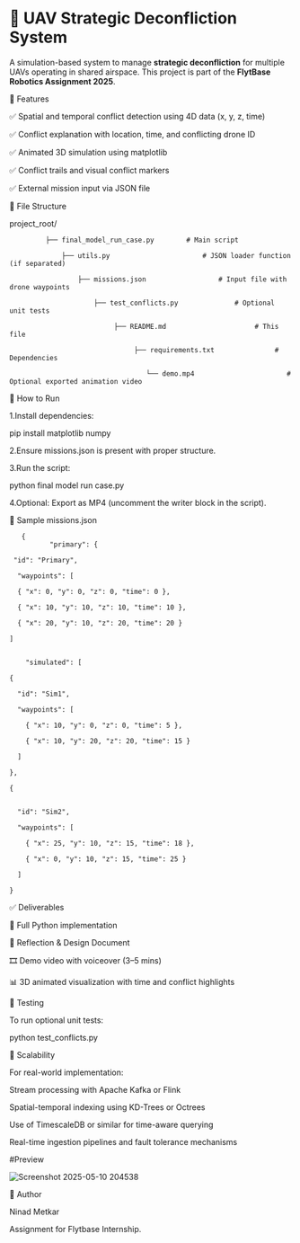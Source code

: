 # 🚁 UAV Strategic Deconfliction System

A simulation-based system to manage **strategic deconfliction** for multiple UAVs operating in shared airspace. This project is part of the **FlytBase Robotics Assignment 2025**.

📌 Features

✅ Spatial and temporal conflict detection using 4D data (x, y, z, time)

✅ Conflict explanation with location, time, and conflicting drone ID

✅ Animated 3D simulation using matplotlib

✅ Conflict trails and visual conflict markers

✅ External mission input via JSON file

📁 File Structure

project_root/
             
             ├── final_model_run_case.py        # Main script
                 
                 ├── utils.py                       # JSON loader function (if separated)
                     
                     ├── missions.json                  # Input file with drone waypoints
                         
                         ├── test_conflicts.py              # Optional unit tests
                              
                              ├── README.md                      # This file
                                   
                                   ├── requirements.txt               # Dependencies
                                      
                                      └── demo.mp4                       # Optional exported animation video


🚀 How to Run

1.Install dependencies:

pip install matplotlib numpy

2.Ensure missions.json is present with proper structure.

3.Run the script:

python final model run case.py

4.Optional: Export as MP4 (uncomment the writer block in the script).

📂 Sample missions.json


       {
              "primary": {
     
     "id": "Primary",
     
      "waypoints": [
      
      { "x": 0, "y": 0, "z": 0, "time": 0 },
      
      { "x": 10, "y": 10, "z": 10, "time": 10 },
      
      { "x": 20, "y": 10, "z": 20, "time": 20 }
    
    ]
  
  
        "simulated": [
  
    {
    
      "id": "Sim1",
      
      "waypoints": [
      
        { "x": 10, "y": 0, "z": 0, "time": 5 },
        
        { "x": 10, "y": 20, "z": 20, "time": 15 }
      
      ]
    
    },
    
    {
    
      
      "id": "Sim2",
      
      "waypoints": [
      
        { "x": 25, "y": 10, "z": 15, "time": 18 },
        
        { "x": 0, "y": 10, "z": 15, "time": 25 }
      
      ]
    
    }
  
  
✅ Deliverables

📁 Full Python implementation

📝 Reflection & Design Document

🎞️ Demo video with voiceover (3–5 mins)

📊 3D animated visualization with time and conflict highlights

🔬 Testing

To run optional unit tests:

python test_conflicts.py

🧠 Scalability

For real-world implementation:

Stream processing with Apache Kafka or Flink

Spatial-temporal indexing using KD-Trees or Octrees

Use of TimescaleDB or similar for time-aware querying

Real-time ingestion pipelines and fault tolerance mechanisms




#Preview 

![Screenshot 2025-05-10 204538](https://github.com/user-attachments/assets/8080a2b9-f206-41f0-94ca-c4bf3d2307c1)



👤 Author

Ninad Metkar

Assignment for Flytbase Internship.
